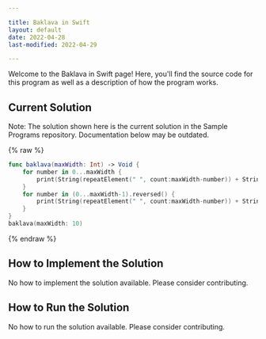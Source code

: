 ```yaml
---

title: Baklava in Swift
layout: default
date: 2022-04-28
last-modified: 2022-04-29

---
```


Welcome to the Baklava in Swift page! Here, you'll find the source code for this program as well as a description of how the program works.

## Current Solution

Note: The solution shown here is the current solution in the Sample Programs repository. Documentation below may be outdated.

{% raw %}

```Swift
func baklava(maxWidth: Int) -> Void {
    for number in 0...maxWidth {
        print(String(repeatElement(" ", count:maxWidth-number)) + String(repeatElement("*", count:number*2+1)))
    }
    for number in (0...maxWidth-1).reversed() {
        print(String(repeatElement(" ", count:maxWidth-number)) + String(repeatElement("*", count:number*2+1)))
    }
}
baklava(maxWidth: 10)

```

{% endraw %}

## How to Implement the Solution

No how to implement the solution available. Please consider contributing.

## How to Run the Solution

No how to run the solution available. Please consider contributing.